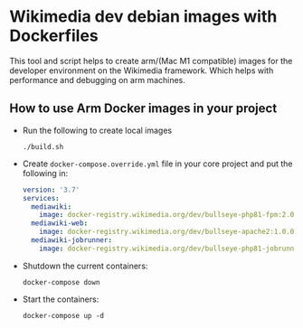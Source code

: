 # Wikimedia dev debian images with Dockerfiles
This tool and script helps to create arm/(Mac M1 compatible) images for the developer environment on the Wikimedia framework. Which helps with performance and debugging on arm machines.
 
## How to use Arm Docker images in your project

- Run the following to create local images

    ```shell
    ./build.sh
    ```

- Create `docker-compose.override.yml` file in your core project and put the following in:
    ```yaml
    version: '3.7'
    services:
      mediawiki:
        image: docker-registry.wikimedia.org/dev/bullseye-php81-fpm:2.0.0-arm1
      mediawiki-web:
        image: docker-registry.wikimedia.org/dev/bullseye-apache2:1.0.0-arm1
      mediawiki-jobrunner:
        image: docker-registry.wikimedia.org/dev/bullseye-php81-jobrunner:1.0.0-arm1
    ```

- Shutdown the current containers:
  ```shell
  docker-compose down
  ```

- Start the containers:
  ```shell
  docker-compose up -d
  ```
